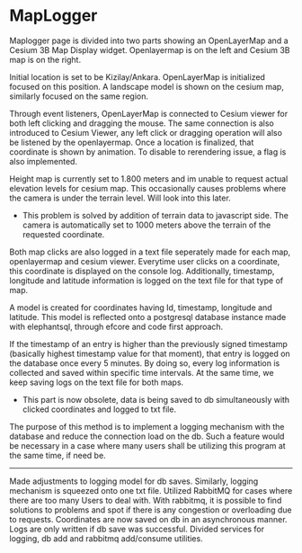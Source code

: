 # MapLogger

Maplogger page is divided into two parts showing an OpenLayerMap and a Cesium 3B Map Display widget.
Openlayermap is on the left and Cesium 3B map is on the right.

Initial location is set to be Kizilay/Ankara.
OpenLayerMap is initialized focused on this position. A landscape model is shown on the cesium map, similarly focused on the same region.

Through event listeners, OpenLayerMap is connected to Cesium viewer for both left clicking and dragging the mouse.
The same connection is also introduced to Cesium Viewer, any left click or dragging operation will also be listened by the openlayermap.
Once a location is finalized, that coordinate is shown by animation. To disable to rerendering issue, a flag is also implemented.

Height map is currently set to 1.800 meters and im unable to request actual elevation levels for cesium map. 
This occasionally causes problems where the camera is under the terrain level. Will look into this later.

- This problem is solved by addition of terrain data to javascript side. The camera is automatically set to 1000 meters above the terrain of the requested coordinate.

Both map clicks are also logged in a text file seperately made for each map, openlayermap and cesium viewer.
Everytime user clicks on a coordinate, this coordinate is displayed on the console log.
Additionally, timestamp, longitude and latitude information is logged on the text file for that type of map.

A model is created for coordinates having Id, timestamp, longitude and latitude.
This model is reflected onto a postgresql database instance made with elephantsql, through efcore and code first approach.

If the timestamp of an entry is higher than the previously signed timestamp (basically highest timestamp value for that moment), that entry is logged on the database once every 5 minutes.
By doing so, every log information is collected and saved within specific time intervals. At the same time, we keep saving logs on the text file for both maps.

- This part is now obsolete, data is being saved to db simultaneously with clicked coordinates and logged to txt file.

The purpose of this method is to implement a logging mechanism with the database and reduce the connection load on the db. 
Such a feature would be necessary in a case where many users shall be utilizing this program at the same time, if need be.

-----------------------------------------

Made adjustments to logging model for db saves. Similarly, logging mechanism is squeezed onto one txt file.
Utilized RabbitMQ for cases where there are too many Users to deal with. With rabbitmq, it is possible to find solutions to problems and spot if there is any congestion or overloading due to requests.
Coordinates are now saved on db in an asynchronous manner. Logs are only written if db save was successful.
Divided services for logging, db add and rabbitmq add/consume utilities.

